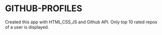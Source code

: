 # GITHUB-PROFILES
Created this app with HTML,CSS,JS and Github API. 
Only top 10 rated repos of a user is displayed.
